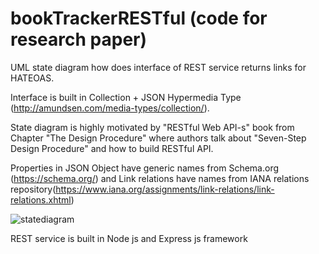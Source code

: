 # bookTrackerRESTful (code for research paper)

UML state diagram how does interface of REST service returns links for HATEOAS.

Interface is built in Collection + JSON Hypermedia Type (http://amundsen.com/media-types/collection/).

State diagram is highly motivated by "RESTful Web API-s" book from Chapter "The Design Procedure" 
where authors talk about "Seven-Step Design Procedure" and how to build RESTful API.

Properties in JSON Object have generic names from Schema.org (https://schema.org/) and Link relations have names from 
IANA relations repository(https://www.iana.org/assignments/link-relations/link-relations.xhtml)

![statediagram](https://user-images.githubusercontent.com/7934791/27351425-9a68af34-55fd-11e7-8f30-78eeccaa3e2b.jpg)

REST service is built in Node js and Express js framework






